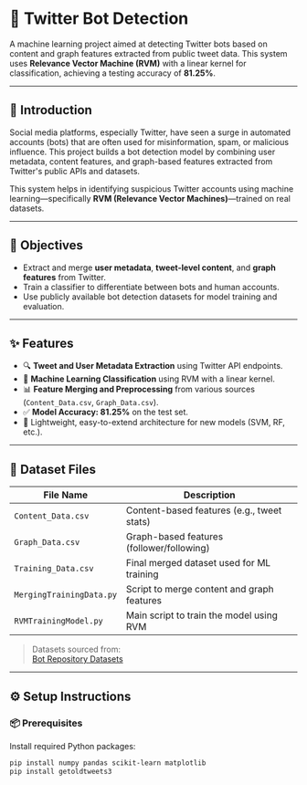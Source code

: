 # 🤖 Twitter Bot Detection

A machine learning project aimed at detecting Twitter bots based on content and graph features extracted from public tweet data. This system uses **Relevance Vector Machine (RVM)** with a linear kernel for classification, achieving a testing accuracy of **81.25%**.

---

## 📘 Introduction

Social media platforms, especially Twitter, have seen a surge in automated accounts (bots) that are often used for misinformation, spam, or malicious influence. This project builds a bot detection model by combining user metadata, content features, and graph-based features extracted from Twitter's public APIs and datasets.

This system helps in identifying suspicious Twitter accounts using machine learning—specifically **RVM (Relevance Vector Machines)**—trained on real datasets.  

---

## 🎯 Objectives

- Extract and merge **user metadata**, **tweet-level content**, and **graph features** from Twitter.
- Train a classifier to differentiate between bots and human accounts.
- Use publicly available bot detection datasets for model training and evaluation.

---

## ✨ Features

- 🔍 **Tweet and User Metadata Extraction** using Twitter API endpoints.
- 🧠 **Machine Learning Classification** using RVM with a linear kernel.
- 📊 **Feature Merging and Preprocessing** from various sources (`Content_Data.csv`, `Graph_Data.csv`).
- ✅ **Model Accuracy: 81.25%** on the test set.
- 📁 Lightweight, easy-to-extend architecture for new models (SVM, RF, etc.).

---

## 🧾 Dataset Files

| File Name             | Description                                  |
|-----------------------|----------------------------------------------|
| `Content_Data.csv`    | Content-based features (e.g., tweet stats)   |
| `Graph_Data.csv`      | Graph-based features (follower/following)    |
| `Training_Data.csv`   | Final merged dataset used for ML training    |
| `MergingTrainingData.py` | Script to merge content and graph features |
| `RVMTrainingModel.py` | Main script to train the model using RVM     |

> Datasets sourced from:  
[Bot Repository Datasets](https://botometer.iuni.iu.edu/bot-repository/datasets.html)

---

## ⚙️ Setup Instructions

### 📦 Prerequisites

Install required Python packages:
```bash
pip install numpy pandas scikit-learn matplotlib
pip install getoldtweets3
